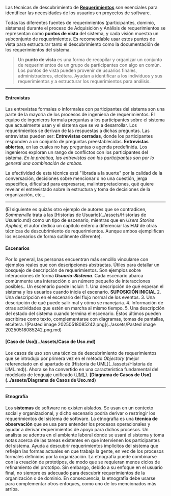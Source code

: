 Las técnicas de descubrimiento de **[Requerimientos](../assets/Requerimientos.md)** son esenciales para identificar las necesidades de los usuarios en proyectos de software.

Todas las diferentes fuentes de requerimientos (participantes, dominio, sistemas) durante el proceso de Adquisición y Análisis de requerimientos se representan como **puntos de vista** del sistema, y cada visión muestra un subconjunto de requerimientos. Es recomendable usar estos puntos de vista para estructurar tanto el descubrimiento como la documentación de los requerimientos del sistema.

> Un **punto de vista** es una forma de recopilar y organizar un conjunto de requerimientos de un grupo de participantes con algo en común. Los puntos de vista pueden provenir de usuarios finales, administradores, etcétera. Ayudan a identificar a los individuos y sus requerimientos y a estructurar los requerimientos para análisis.
****
#### **Entrevistas**
Las entrevistas formales o informales con participantes del sistema son una parte de la mayoría de los procesos de ingeniería de requerimientos. El equipo de ingenieros formula preguntas a los participantes sobre el sistema que actualmente usan y el sistema que se va a desarrollar. Los requerimientos se derivan de las respuestas a dichas preguntas. Las entrevistas pueden ser:
	**Entrevistas cerradas**, donde los participantes responden a un conjunto de preguntas preestablecidas.
	**Entrevistas abiertas**, en las cuales no hay preguntas o agenda predefinida. Los ingenieros exploran un rango de conflictos con los participantes del sistema.
*En la práctica, las entrevistas con los participantes son por lo general una combinación de ambas.*

La efectividad de esta técnica está "librada a la suerte" por la calidad de la conversación, decisiones sobre mencionar o no una cuestión, jerga específica, dificultad para expresarse, malinterpretaciones, qué quiere revelar el entrevistado sobre la estructura y toma de decisiones de la organización, etc...
****
(El siguiente es quizás otro ejemplo de autores que se contradicen, *Sommerville* trata a las [Historias de Usuario](../assets/Historias de Usuario.md) como un tipo de escenario, mientras que en *Users Stories Applied*, el autor dedica un capítulo entero a diferenciar las **H.U** de otras técnicas de descubrimiento de requerimientos. Aunque ambos ejemplifican los escenarios de forma sutilmente diferente).
#### **Escenarios**
Por lo general, las personas encuentran más sencillo vincularse con ejemplos reales que con descripciones abstractas.
Útiles para detallar un bosquejo de descripción de requerimientos. 
Son ejemplos sobre interacciones de forma ***Usuario-Sistema***.
Cada escenario abarca comúnmente una interacción o un número pequeño de interacciones posibles..
Un escenario puede incluir:
	1. Una descripción de qué esperan el sistema y los usuarios cuando inicia el escenario. **SUPOSICIÓN INICIAL**
	2. Una descripción en el escenario del flujo normal de los eventos.
	3. Una descripción de qué puede salir mal y cómo se manejaría.
	4. Información de otras actividades que estén en marcha al mismo tiempo.
	5. Una descripción del estado del sistema cuando termina el escenario.
Estos últimos pueden escribirse como texto, complementarse con diagramas, tomas de pantallas, etcétera.
	![Pasted image 20250518085242.png](../assets/Pasted image 20250518085242.png.md)
#### **[Caso de Uso](../assets/Caso de Uso.md)**
Los casos de uso son una técnica de descubrimiento de requerimientos que se introdujo por primera vez en el método *Objectory* (mejor referenciado en el apartado de [Historia de UML](../assets/Historia de UML.md)). Ahora se ha convertido en una característica fundamental del modelado de lenguaje unificado ([UML](../assets/UML.md)). 
**[Diagrama de Casos de Uso](../assets/Diagrama de Casos de Uso.md)**
****
#### **Etnografía**
Los **sistemas** de software no existen aislados. Se usan en un contexto social y organizacional, y dicho escenario podría derivar o restringir los requerimientos del sistema de software.
La etnografía es una **técnica de observación** que se usa para entender los procesos
operacionales y ayudar a derivar requerimientos de apoyo para dichos procesos. 
Un analista se adentra en el ambiente laboral donde se usará el sistema y toma notas acerca de las tareas existentes en que intervienen los participantes del sistema. 
Ayuda a descubrir requerimientos implícitos del sistema que reflejan las formas actuales en que trabaja la gente, en vez de los procesos formales definidos por la organización. 
La etnografía puede combinarse con la creación de prototipos, de modo que se requieran menos ciclos de refinamiento del prototipo.
Sin embargo, debido a su enfoque en el usuario final, no siempre es adecuado para descubrir requerimientos de la organización o de dominio. En consecuencia, la etnografía debe usarse para complementar otros enfoques, como uno de los mencionados más arriba.